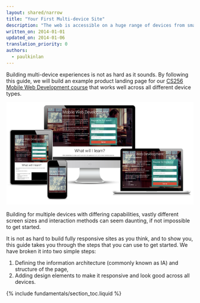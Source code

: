 ```yaml
---
layout: shared/narrow
title: "Your First Multi-device Site"
description: "The web is accessible on a huge range of devices from small-screen phones to huge-screen televisions. Learn how to build a site that works well across all these devices."
written_on: 2014-01-01
updated_on: 2014-01-06
translation_priority: 0
authors:
  - paulkinlan
---
```


<p class="intro">
  Building multi-device experiences is not as hard as it sounds.
  By following this guide, we will build an example product landing page for 
  our <a href='https://www.udacity.com/course/cs256'>CS256 Mobile Web 
  Development course</a> that works well across all different device types.
</p>

<img src="images/finaloutput-2x.jpg" alt="many devices showing the final project">

Building for multiple devices with differing capabilities, vastly different
screen sizes and interaction methods can seem daunting, if not impossible
to get started.

It is not as hard to build fully responsive sites as you think, and to show
you, this guide takes you through the steps that you can use to get started.  We have broken it into two
simple steps:

1.  Defining the information architecture (commonly known as IA) and structure of the page,
2.  Adding design elements to make it responsive and look good across all devices.

{% include fundamentals/section_toc.liquid %}
